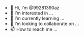 - 👋 Hi, I’m @99281390az
- 👀 I’m interested in ...
- 🌱 I’m currently learning ...
- 💞️ I’m looking to collaborate on ...
- 📫 How to reach me ...

<!---
99281390az/99281390az is a ✨ special ✨ repository because its `README.md` (this file) appears on your GitHub profile.
You can click the Preview link to take a look at your changes.
--->
